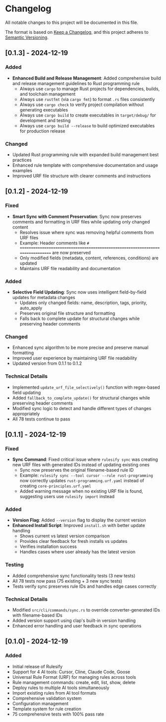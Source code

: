 # Changelog

All notable changes to this project will be documented in this file.

The format is based on [Keep a Changelog](https://keepachangelog.com/en/1.0.0/),
and this project adheres to [Semantic Versioning](https://semver.org/spec/v2.0.0.html).

## [0.1.3] - 2024-12-19

### Added
- **Enhanced Build and Release Management**: Added comprehensive build and release management guidelines to Rust programming rule
  - Always use `cargo` to manage Rust projects for dependencies, builds, and toolchain management
  - Always use `rustfmt` (via `cargo fmt`) to format `.rs` files consistently
  - Always use `cargo check` to verify project compilation without generating executables
  - Always use `cargo build` to create executables in `target/debug/` for development and testing
  - Always use `cargo build --release` to build optimized executables for production release

### Changed
- Updated Rust programming rule with expanded build management best practices
- Enhanced rule template with comprehensive documentation and usage examples
- Improved URF file structure with clearer comments and instructions

## [0.1.2] - 2024-12-19

### Fixed
- **Smart Sync with Comment Preservation**: Sync now preserves comments and formatting in URF files while updating only changed content
  - Resolves issue where sync was removing helpful comments from URF files
  - Example: Header comments like `# =============================================================================` are now preserved
  - Only modified fields (metadata, content, references, conditions) are updated
  - Maintains URF file readability and documentation

### Added
- **Selective Field Updating**: Sync now uses intelligent field-by-field updates for metadata changes
  - Updates only changed fields: name, description, tags, priority, auto_apply
  - Preserves original file structure and formatting
  - Falls back to complete update for structural changes while preserving header comments

### Changed
- Enhanced sync algorithm to be more precise and preserve manual formatting
- Improved user experience by maintaining URF file readability
- Updated version from 0.1.1 to 0.1.2

### Technical Details
- Implemented `update_urf_file_selectively()` function with regex-based field updating
- Added `fallback_to_complete_update()` for structural changes while preserving header comments
- Modified sync logic to detect and handle different types of changes appropriately
- All 78 tests continue to pass

## [0.1.1] - 2024-12-19

### Fixed
- **Sync Command**: Fixed critical issue where `rulesify sync` was creating new URF files with generated IDs instead of updating existing ones
  - Sync now preserves the original filename-based rule ID
  - Example: `rulesify sync --tool cursor --rule rust-programming` now correctly updates `rust-programming.urf.yaml` instead of creating `core-principles.urf.yaml`
  - Added warning message when no existing URF file is found, suggesting users use `rulesify import` instead

### Added
- **Version Flag**: Added `--version` flag to display the current version
- **Enhanced Install Script**: Improved `install.sh` with better update handling
  - Shows current vs latest version comparison
  - Provides clear feedback for fresh installs vs updates
  - Verifies installation success
  - Handles cases where user already has the latest version

### Testing
- Added comprehensive sync functionality tests (3 new tests)
- All 78 tests now pass (75 existing + 3 new sync tests)
- Tests verify sync preserves rule IDs and handles edge cases correctly

### Technical Details
- Modified `src/cli/commands/sync.rs` to override converter-generated IDs with filename-based IDs
- Added version support using clap's built-in version handling
- Enhanced error handling and user feedback in sync operations

## [0.1.0] - 2024-12-19

### Added
- Initial release of Rulesify
- Support for 4 AI tools: Cursor, Cline, Claude Code, Goose
- Universal Rule Format (URF) for managing rules across tools
- Rule management commands: create, edit, list, show, delete
- Deploy rules to multiple AI tools simultaneously
- Import existing rules from AI tool formats
- Comprehensive validation system
- Configuration management
- Template system for rule creation
- 75 comprehensive tests with 100% pass rate
